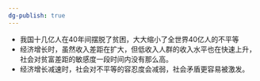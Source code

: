 ```yaml
---
dg-publish: true
---
```

- 我国十几亿人在40年间摆脱了贫困，大大缩小了全世界40亿人的不平等
- 经济增长时，虽然收入差距在扩大，但低收入人群的收入水平也在快速上升，社会对贫富差距的敏感度一段时间内没有那么高。
- 经济增长减速时，社会对不平等的容忍度会减弱，社会矛盾更容易被激发。

